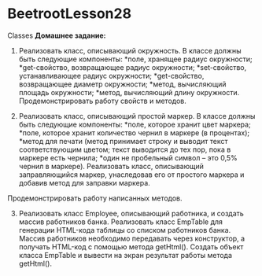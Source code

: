 # BeetrootLesson28
Classes
<b>Домашнее задание:</b><br>

1. Реализовать класс, описывающий окружность. В классе должны быть следующие компоненты:
      *поле, хранящее радиус окружности;
      *get-свойство, возвращающее радиус окружности;
      *set-свойство, устанавливающее радиус окружности;
      *get-свойство, возвращающее диаметр окружности;
      *метод, вычисляющий площадь окружности;
      *метод, вычисляющий длину окружности.
      Продемонстрировать работу свойств и методов. 
  
2. Реализовать класс, описывающий простой маркер. В классе должны быть следующие компоненты:
      *поле, которое хранит цвет маркера;
      *поле, которое хранит количество чернил в маркере (в процентах);
      *метод для печати (метод принимает строку и выводит текст соответствующим цветом; текст выводится до тех пор, пока в маркере есть чернила; 
      *один не пробельный символ – это 0,5% чернил в маркере).
      Реализовать класс, описывающий заправляющийся маркер, унаследовав его от простого маркера и добавив метод для заправки маркера.

Продемонстрировать работу написанных методов. 

3. Реализовать класс Employee, описывающий работника, и создать массив работников банка.
Реализовать класс EmpTable для генерации HTML-кода таблицы со списком работников банка. Массив работников необходимо передавать через конструктор, а получать HTML-код с помощью метода getHtml().
Создать объект класса EmpTable и вывести на экран результат работы метода getHtml().
